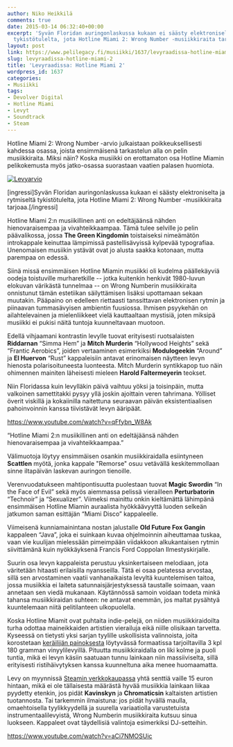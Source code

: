 ```yaml
---
author: Niko Heikkilä
comments: true
date: 2015-03-14 06:32:40+00:00
excerpt: 'Syvän Floridan auringonlaskussa kukaan ei säästy elektroniselta ja rytmiseltä
  tykistötulelta, jota Hotline Miami 2: Wrong Number -musiikkiraita tarjoaa.'
layout: post
link: https://www.pelilegacy.fi/musiikki/1637/levyraadissa-hotline-miami-2
slug: levyraadissa-hotline-miami-2
title: 'Levyraadissa: Hotline Miami 2'
wordpress_id: 1637
categories:
- Musiikki
tags:
- Devolver Digital
- Hotline Miami
- Levyt
- Soundtrack
- Steam
---
```


Hotline Miami 2: Wrong Number -arvio julkaistaan poikkeuksellisesti kahdessa osassa, joista ensimmäisenä tarkastelun alla on pelin musiikkiraita. Miksi näin? Koska musiikki on erottamaton osa Hotline Miamin pelikokemusta myös jatko-osassa suorastaan vaatien palasen huomiota.



[![Levyarvio](http://www.pelilegacy.fi/wp-content/uploads/2015/03/hotline_miami_2_levyraati.jpg)](http://www.pelilegacy.fi/wp-content/uploads/2015/03/hotline_miami_2_levyraati.jpg)

[ingressi]Syvän Floridan auringonlaskussa kukaan ei säästy elektroniselta ja rytmiseltä tykistötulelta, jota Hotline Miami 2: Wrong Number -musiikkiraita tarjoaa.[/ingressi]

Hotline Miami 2:n musiikillinen anti on edeltäjäänsä nähden hienovaraisempaa ja vivahteikkaampaa. Tämä tulee selville jo pelin päävalikossa, jossa **The Green Kingdomin** toistaiseksi nimeämätön introkappale keinuttaa lämpimissä pastellisävyissä kylpevää typografiaa. Unenomaisen musiikin ystävät ovat jo alusta saakka kotonaan, mutta parempaa on edessä.

Siinä missä ensimmäisen Hotline Miamin musiikki oli kudelma päällekäyviä oodeja toistuville murharetkille -- jotka kuitenkin henkivät 1980-luvun elokuvan värikästä tunnelmaa -- on Wrong Numberin musiikkiraita onnistunut tämän estetiikan säilyttämisen lisäksi upottamaan sekaan muutakin. Pääpaino on edelleen riettaasti tanssittavan elektronisen rytmin ja piinaavan tummasävyisen ambientin fuusiossa. Ihmisen psyykehän on ailahtelevainen ja mielenliikkeet vielä kauttaaltaan mystisiä, joten miksipä musiikki ei pukisi näitä tuntoja kuunneltavaan muotoon.

Edellä vihjaamani kontrastin levylle tuovat erityisesti ruotsalaisten **Riddarnan** “Simma Hem” ja **Mitch Murderin** “Hollywood Heights” sekä “Frantic Aerobics”, joiden vertaaminen esimerkiksi **Modulogeekin** “Around” ja **El Huervon** “Rust” kappaleisiin antavat erinomaisen näytteen levyn hienosta polarisoituneesta luonteesta. Mitch Murderin syntikkapop tuo näin ohimennen mainiten läheisesti mieleen **Harold Faltermeyerin** teokset.

Niin Floridassa kuin levylläkin päivä vaihtuu yöksi ja toisinpäin, mutta valkoinen samettitakki pysyy yllä joskin ajoittain veren tahrimana. Yölliset överit viskillä ja kokaiinilla naitettuna seuraavan päivän eksistentiaalisen pahoinvoinnin kanssa tiivistävät levyn ääripäät.

https://www.youtube.com/watch?v=qFfybn_W8Ak



<div class="pullquote">“Hotline Miami 2:n musiikillinen anti on edeltäjäänsä nähden hienovaraisempaa ja vivahteikkaampaa.”</div>

Välimuotoja löytyy ensimmäisen osankin musiikkiraidalla esiintyneen **Scattlen** myötä, jonka kappale "Remorse" osuu vetävällä keskitemmollaan sinne iltapäivän laskevan auringon tienoille.

Verenvuodatukseen mahtipontisuutta puolestaan tuovat **Magic Swordin** “In the Face of Evil” sekä myös aiemmassa pelissä vierailleen **Perturbatorin** “Technoir” ja “Sexualizer”. Viimeksi mainittu onkin kieltämättä lähimpänä ensimmäisen Hotline Miamin auraalista hyökkäävyyttä luoden selkeän jatkumon saman esittäjän “Miami Disco” kappaleelle.

Viimeisenä kunniamainintana nostan jalustalle **Old Future Fox Gangin** kappaleen “Java”, joka ei suinkaan kuvaa ohjelmoinnin aiheuttamaa tuskaa, vaan vie kuulijan mielessään pimeimpään viidakkoon alkukantaisen rytmin siivittämänä kuin nyökkäyksenä Francis Ford Coppolan Ilmestyskirjalle.

Suurin osa levyn kappaleista perustuu yksinkertaiseen melodiaan, jota väritetään hitaasti erilaisilla nyansseilla. Tätä ei osaa pelatessa arvostaa, sillä sen arvostaminen vaatii vanhanaikaista levyltä kuuntelemisen taitoa, jossa musiikkia ei laiteta satunnaisjärjestyksessä taustalle soimaan, vaan annetaan sen viedä mukanaan. Käytännössä samoin voidaan todeta minkä tahansa musiikkiraidan suhteen: ne antavat enemmän, jos maltat pysähtyä kuuntelemaan niitä pelitilanteen ulkopuolella.

Koska Hotline Miamit ovat puhtaita indie-pelejä, on niiden musiikkiraidoilta turha odottaa maineikkaiden artistien vierailuja eikä niille olisikaan tarvetta. Kyseessä on tietysti yksi sarjan tyylille uskollisista valinnoista, joita korostetaan [keräilijän painoksesta](http://store.iam8bit.com/collections/hotline-miami/products/hlm2) löytyvässä formaatissa tarjoiltavilla 3 kpl 180 gramman vinyylilevyillä. Pituutta musiikkiraidalla on liki kolme ja puoli tuntia, mikä ei levyn käsiin saatuaan tunnu lainkaan niin massiiviselta, sillä erityisesti ristihäivytyksen kanssa kuunneltuna aika menee huomaamatta.

Levy on myynnissä [Steamin verkkokaupassa](http://store.steampowered.com/app/355890/) yhtä senttiä vaille 15 euron hintaan, mikä ei ole tällaisesta määrästä hyvää musiikkia lainkaan liikaa pyydetty etenkin, jos pidät **Kavinskyn** ja **Chromaticsin** kaltaisten artistien tuotannosta. Tai tarkemmin ilmaistuna: jos pidät hyvällä maulla, omaehtoisella tyylikkyydellä ja suurella variaatiolla varustetuista instrumentaalilevyistä, Wrong Numberin musiikkiraita kutsuu sinua luokseen. Kappaleet ovat täydellisiä valintoja esimerkiksi DJ-setteihin.

https://www.youtube.com/watch?v=aCi7NMOSUic
